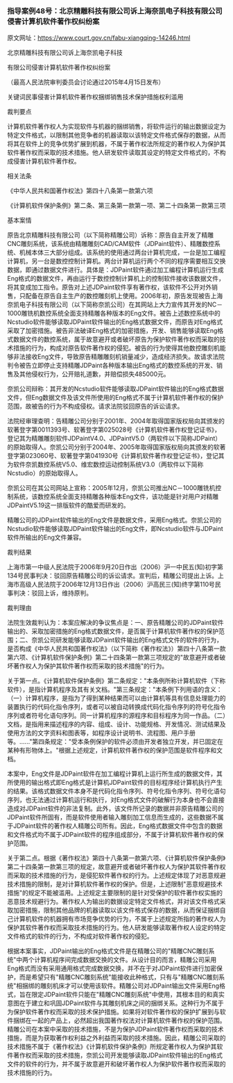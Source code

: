 ### 指导案例48号：北京精雕科技有限公司诉上海奈凯电子科技有限公司侵害计算机软件著作权纠纷案
原文网址：https://www.court.gov.cn/fabu-xiangqing-14246.html

北京精雕科技有限公司诉上海奈凯电子科技

有限公司侵害计算机软件著作权纠纷案

（最高人民法院审判委员会讨论通过2015年4月15日发布）

关键词民事侵害计算机软件著作权捆绑销售技术保护措施权利滥用

裁判要点

计算机软件著作权人为实现软件与机器的捆绑销售，将软件运行的输出数据设定为特定文件格式，以限制其他竞争者的机器读取以该特定文件格式保存的数据，从而将其在软件上的竞争优势扩展到机器，不属于著作权法所规定的著作权人为保护其软件著作权而采取的技术措施。他人研发软件读取其设定的特定文件格式的，不构成侵害计算机软件著作权。

相关法条

《中华人民共和国著作权法》第四十八条第一款第六项

《计算机软件保护条例》第二条、第三条第一款第一项、第二十四条第一款第三项

基本案情

原告北京精雕科技有限公司（以下简称精雕公司）诉称：原告自主开发了精雕CNC雕刻系统，该系统由精雕雕刻CAD/CAM软件（JDPaint软件）、精雕数控系统、机械本体三大部分组成。该系统的使用通过两台计算机完成，一台是加工编程计算机，另一台是数控控制计算机。两台计算机运行两个不同的程序需要相互交换数据，即通过数据文件进行。具体是：JDPaint软件通过加工编程计算机运行生成Eng格式的数据文件，再由运行于数控控制计算机上的控制软件接收该数据文件，将其变成加工指令。原告对上述JDPaint软件享有著作权，该软件不公开对外销售，只配备在原告自主生产的数控雕刻机上使用。2006年初，原告发现被告上海奈凯电子科技有限公司（以下简称奈凯公司）在其网站上大力宣传其开发的NC－1000雕铣机数控系统全面支持精雕各种版本的Eng文件。被告上述数控系统中的Ncstudio软件能够读取JDPaint软件输出的Eng格式数据文件，而原告对Eng格式采取了加密措施。被告非法破译Eng格式的加密措施，开发、销售能够读取Eng格式数据文件的数控系统，属于故意避开或者破坏原告为保护软件著作权而采取的技术措施的行为，构成对原告软件著作权的侵犯。被告的行为使得其他数控雕刻机能够非法接收Eng文件，导致原告精雕雕刻机销量减少，造成经济损失。故请求法院判令被告立即停止支持精雕JDPaint各种版本输出Eng格式的数控系统的开发、销售及其他侵权行为，公开赔礼道歉，并赔偿损失485000元。

奈凯公司辩称：其开发的Ncstudio软件能够读取JDPaint软件输出的Eng格式数据文件，但Eng数据文件及该文件所使用的Eng格式不属于计算机软件著作权的保护范围，故被告的行为不构成侵权。请求法院驳回原告的诉讼请求。

法院经审理查明：告精雕公司分别于2001年、2004年取得国家版权局向其颁发的软著登字第0011393号、软著登字第025028号《计算机软件著作权登记证书》，登记其为精雕雕刻软件JDPaintV4.0、JDPaintV5.0（两软件以下简称JDPaint）的原始取得人。奈凯公司分别于2004年、2005年取得国家版权局向其颁发的软著登字第023060号、软著登字第041930号《计算机软件著作权登记证书》，登记其为软件奈凯数控系统V5.0、维宏数控运动控制系统V3.0（两软件以下简称Ncstudio）的原始取得人。

奈凯公司在其公司网站上宣称：2005年12月，奈凯公司推出NC－1000雕铣机控制系统，该数控系统全面支持精雕各种版本Eng文件，该功能是针对用户对精雕JDPaintV5.19这一排版软件的酷爱而研发的。

精雕公司的JDPaint软件输出的Eng文件是数据文件，采用Eng格式。奈凯公司的Ncstudio软件能够读取JDPaint软件输出的Eng文件，即Ncstudio软件与JDPaint软件所输出的Eng文件兼容。

裁判结果

上海市第一中级人民法院于2006年9月20日作出（2006）沪一中民五(知)初字第134号民事判决：驳回原告精雕公司的诉讼请求。宣判后，精雕公司提出上诉。上海市高级人民法院于2006年12月13日作出（2006）沪高民三(知)终字第110号民事判决：驳回上诉，维持原判。

裁判理由

法院生效裁判认为：本案应解决的争议焦点是：一、原告精雕公司的JDPaint软件输出的、采取加密措施的Eng格式数据文件，是否属于计算机软件著作权的保护范围；二、奈凯公司研发能够读取JDPaint软件输出的Eng格式文件的软件的行为，是否构成《中华人民共和国著作权法》（以下简称《著作权法》）第四十八条第一款第六项、《计算机软件保护条例》第二十四条第一款第三项规定的"故意避开或者破坏著作权人为保护其软件著作权而采取的技术措施"的行为。

关于第一点。《计算机软件保护条例》第二条规定："本条例所称计算机软件（下称软件），是指计算机程序及其有关文档。"第三条规定："本条例下列用语的含义：（一）计算机程序，是指为了得到某种结果而可以由计算机等具有信息处理能力的装置执行的代码化指令序列，或者可以被自动转换成代码化指令序列的符号化指令序列或者符号化语句序列。同一计算机程序的源程序和目标程序为同一作品。（二）文档，是指用来描述程序的内容、组成、设计、功能规格、开发情况、测试结果及使用方法的文字资料和图表等，如程序设计说明书、流程图、用户手册等。......"第四条规定："受本条例保护的软件必须由开发者独立开发，并已固定在某种有形物体上。"根据上述规定，计算机软件著作权的保护范围是软件程序和文档。

本案中，Eng文件是JDPaint软件在加工编程计算机上运行所生成的数据文件，其所使用的输出格式即Eng格式是计算机JDPaint软件的目标程序经计算机执行产生的结果。该格式数据文件本身不是代码化指令序列、符号化指令序列、符号化语句序列，也无法通过计算机运行和执行，对Eng格式文件的破解行为本身也不会直接造成对JDPaint软件的非法复制。此外，该文件所记录的数据并非原告精雕公司的JDPaint软件所固有，而是软件使用者输入雕刻加工信息而生成的，这些数据不属于JDPaint软件的著作权人精雕公司所有。因此，Eng格式数据文件中包含的数据和文件格式均不属于JDPaint软件的程序组成部分，不属于计算机软件著作权的保护范围。

关于第二点。根据《著作权法》第四十八条第一款第六项、《计算机软件保护条例》第二十四条第一款第三项的规定，故意避开或者破坏著作权人为保护其软件著作权而采取的技术措施的行为，是侵犯软件著作权的行为。上述规定体现了对恶意规避技术措施的限制，是对计算机软件著作权的保护。但是，上述限制"恶意规避技术措施"的规定不能被滥用。上述规定主要限制的是针对受保护的软件著作权实施的恶意技术规避行为。著作权人为输出的数据设定特定文件格式，并对该文件格式采取加密措施，限制其他品牌的机器读取以该文件格式保存的数据，从而保证捆绑自己计算机软件的机器拥有市场竞争优势的行为，不属于上述规定所指的著作权人为保护其软件著作权而采取技术措施的行为。他人研发能够读取著作权人设定的特定文件格式的软件的行为，不构成对软件著作权的侵犯。

根据本案事实，JDPaint输出的Eng格式文件是在精雕公司的"精雕CNC雕刻系统"中两个计算机程序间完成数据交换的文件。从设计目的而言，精雕公司采用Eng格式而没有采用通用格式完成数据交换，并不在于对JDPaint软件进行加密保护，而是希望只有"精雕CNC雕刻系统"能接收此种格式，只有与"精雕CNC雕刻系统"相捆绑的雕刻机床才可以使用该软件。精雕公司对JDPaint输出文件采用Eng格式，旨在限定JDPaint软件只能在"精雕CNC雕刻系统"中使用，其根本目的和真实意图在于建立和巩固JDPaint软件与其雕刻机床之间的捆绑关系。这种行为不属于为保护软件著作权而采取的技术保护措施。如果将对软件著作权的保护扩展到与软件捆绑在一起的产品上，必然超出我国著作权法对计算机软件著作权的保护范围。精雕公司在本案中采取的技术措施，不是为保护JDPaint软件著作权而采取的技术措施，而是为获取著作权利益之外利益而采取的技术措施。因此，精雕公司采取的技术措施不属于《著作权法》《计算机软件保护条例》所规定著作权人为保护其软件著作权而采取的技术措施，奈凯公司开发能够读取JDPaint软件输出的Eng格式文件的软件的行为，并不属于故意避开和破坏著作权人为保护软件著作权而采取的技术措施的行为。
